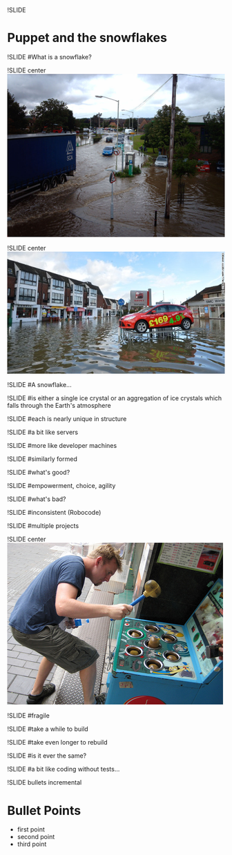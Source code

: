 !SLIDE 
# Puppet and the snowflakes #

!SLIDE
#What is a snowflake?

!SLIDE center 
![Not winners](images/ThatchamFloods2007.JPG)

!SLIDE center 
![Not winners](images/140210084901-01-uk-floods-0210-horizontal-gallery.jpg)

!SLIDE
#A snowflake...

!SLIDE 
#is either a single ice crystal or an aggregation of ice crystals which falls through the Earth's atmosphere 

!SLIDE 
#each is nearly unique in structure

!SLIDE 
#a bit like servers

!SLIDE 
#more like developer machines 

!SLIDE
#similarly formed

!SLIDE
#what's good?

!SLIDE
#empowerment, choice, agility

!SLIDE
#what's bad?

!SLIDE
#inconsistent (Robocode)

!SLIDE
#multiple projects

!SLIDE center
![whack a mole](images/whack-a-mole2.jpg)

!SLIDE
#fragile

!SLIDE
#take a while to build 

!SLIDE
#take even longer to rebuild 

!SLIDE
#is it ever the same?

!SLIDE
#a bit like coding without tests...

!SLIDE bullets incremental

# Bullet Points #

* first point
* second point
* third point
